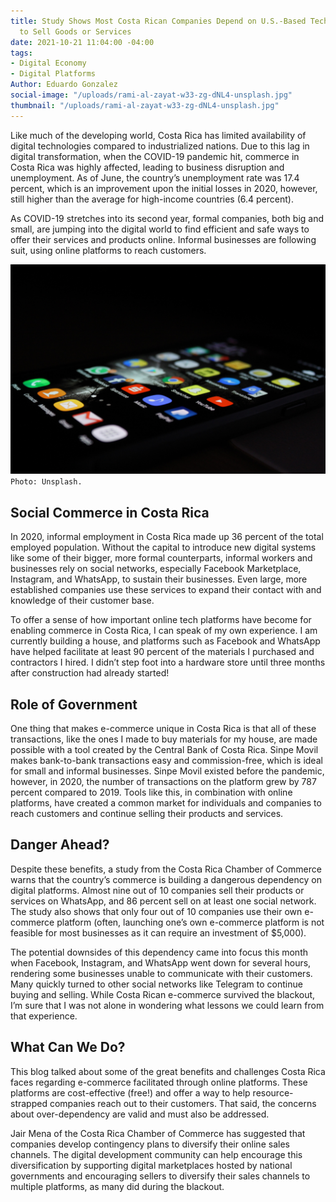 ```yaml
---
title: Study Shows Most Costa Rican Companies Depend on U.S.-Based Tech Platforms
  to Sell Goods or Services
date: 2021-10-21 11:04:00 -04:00
tags:
- Digital Economy
- Digital Platforms
Author: Eduardo Gonzalez
social-image: "/uploads/rami-al-zayat-w33-zg-dNL4-unsplash.jpg"
thumbnail: "/uploads/rami-al-zayat-w33-zg-dNL4-unsplash.jpg"
---
```


Like much of the developing world, Costa Rica has limited availability of digital technologies compared to industrialized nations. Due to this lag in digital transformation, when the COVID-19 pandemic hit, commerce in Costa Rica was highly affected, leading to business disruption and unemployment. As of June, the country’s unemployment rate was 17.4 percent, which is an improvement upon the initial losses in 2020, however, still higher than the average for high-income countries (6.4 percent). 

As COVID-19 stretches into its second year, formal companies, both big and small, are jumping into the digital world to find efficient and safe ways to offer their services and products online. Informal businesses are following suit, using online platforms to reach customers.

![rami-al-zayat-w33-zg-dNL4-unsplash.jpg](/uploads/rami-al-zayat-w33-zg-dNL4-unsplash.jpg)`Photo: Unsplash.`

<!--more-->

## Social Commerce in Costa Rica

In 2020, informal employment in Costa Rica made up 36 percent of the total employed population. Without the capital to introduce new digital systems like some of their bigger, more formal counterparts, informal workers and businesses rely on social networks, especially Facebook Marketplace, Instagram, and WhatsApp, to sustain their businesses. Even large, more established companies use these services to expand their contact with and knowledge of their customer base.

To offer a sense of how important online tech platforms have become for enabling commerce in Costa Rica, I can speak of my own experience. I am currently building a house, and platforms such as Facebook and WhatsApp have helped facilitate at least 90 percent of the materials I purchased and contractors I hired. I didn’t step foot into a hardware store until three months after construction had already started!

## Role of Government

One thing that makes e-commerce unique in Costa Rica is that all of these transactions, like the ones I made to buy materials for my house, are made possible with a tool created by the Central Bank of Costa Rica. Sinpe Movil makes bank-to-bank transactions easy and commission-free, which is ideal for small and informal businesses. Sinpe Movil existed before the pandemic, however, in 2020, the number of transactions on the platform grew by 787 percent compared to 2019. Tools like this, in combination with online platforms, have created a common market for individuals and companies to reach customers and continue selling their products and services.

## Danger Ahead?

Despite these benefits, a study from the Costa Rica Chamber of Commerce warns that the country’s commerce is building a dangerous dependency on digital platforms. Almost nine out of 10 companies sell their products or services on WhatsApp, and 86 percent sell on at least one social network. The study also shows that only four out of 10 companies use their own e-commerce platform (often, launching one’s own e-commerce platform is not feasible for most businesses as it can require an investment of $5,000).

The potential downsides of this dependency came into focus this month when Facebook, Instagram, and WhatsApp went down for several hours, rendering some businesses unable to communicate with their customers. Many quickly turned to other social networks like Telegram to continue buying and selling. While Costa Rican e-commerce survived the blackout, I’m sure that I was not alone in wondering what lessons we could learn from that experience.

## What Can We Do?

This blog talked about some of the great benefits and challenges Costa Rica faces regarding e-commerce facilitated through online platforms. These platforms are cost-effective (free!) and offer a way to help resource-strapped companies reach out to their customers. That said, the concerns about over-dependency are valid and must also be addressed.

Jair Mena of the Costa Rica Chamber of Commerce has suggested that companies develop contingency plans to diversify their online sales channels. The digital development community can help encourage this diversification by supporting digital marketplaces hosted by national governments and encouraging sellers to diversify their sales channels to multiple platforms, as many did during the blackout.